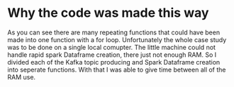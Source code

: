# Why the code was made this way

As you can see there are many repeating functions that could have been made into one function with a for loop. Unfortunately the whole case study was to be done on a single local comupter. The little machine could not handle rapid spark Dataframe creation, there just not enough RAM. So I divided each of the Kafka topic producing and Spark Dataframe creation into seperate functions. With that I was able to give time between all of the RAM use. 
